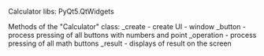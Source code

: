 Calculator
libs:
PyQt5.QtWidgets

Methods of the "Calculator" class:
_create - create UI - window
_button - process pressing of all buttons with numbers and point
_operation - process pressing of all math buttons
_result - displays of result on the screen